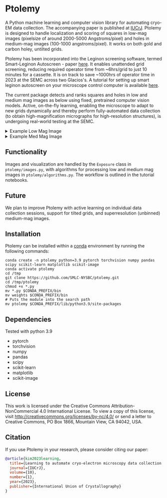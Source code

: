 # Ptolemy
A Python machine learning and computer vision library for automating cryo-EM data collection. The accompanying paper is published at [IUCrJ](https://journals.iucr.org/m/issues/2023/01/00/pw5021/index.html). Ptolemy is designed to handle localization and scoring of squares in low-mag images (pixelsize of around 2000-5000 Angstroms/pixel) and holes in medium-mag images (100-1000 angstroms/pixel). It works on both gold and carbon holey, untilted grids.

Ptolemy has been incorporated into the Leginon screening software, termed Smart-Leginon Autoscreen - paper [here](https://journals.iucr.org/m/issues/2023/01/00/eh5015/). It enables unattended grid screening, reducing required operator time from ~6hrs/grid to just 10 minutes for a cassette. It is on track to save ~1000hrs of operator time in 2023 at the SEMC across two Glacios's. A tutorial for setting up smart leginon autoscreen on your microscope control computer is available [here](https://emg.nysbc.org/redmine/projects/leginon/wiki/Multi-grid_autoscreening).

The current package detects and ranks squares and holes in low and medium mag images as below using fixed, pretrained computer vision models. Active, on-the-fly learning, enabling the microscope to adapt to new grids dynamically and thereby perform fully-automated data collection (to obtain high-magnification micrographs for high-resolution structures), is undergoing real-world testing at the SEMC.

<details><summary>Example Low Mag Image</summary><p>

  <img src="example_images/for_readme/lowmag.png" width="500">
  <img src="example_images/for_readme/lowmag_processed.png" width=500>
  
</p></details>

<details><summary>Example Med Mag Image</summary><p>

  <img src="example_images/for_readme/medmag.png" width="500">
  <img src="example_images/for_readme/medmag_processed.png" width=500>
  
</p></details>

## Functionality
Images and visualization are handled by the `Exposure` class in `ptolemy/images.py`, with algorithms for processing low and medium mag images in `ptolemy/algorithms.py`. The workflow is outlined in the tutorial notebooks. 

## Future
We plan to improve Ptolemy with active learning on individual data collection sessions, support for tilted grids, and superresolution (unbinned) medium-mag images.

## Installation 

Ptolemy can be installed within a [conda](https://docs.conda.io/projects/miniconda/en/latest/) environment by running the following commands:

```
conda create -n ptolemy python=3.9 pytorch torchvision numpy pandas scipy scikit-learn matplotlib scikit-image
conda activate ptolemy
cd /tmp
git clone https://github.com/SMLC-NYSBC/ptolemy.git
cd /tmp/ptolemy
chmod +x *.py
mv *.py $CONDA_PREFIX/bin
mv weights $CONDA_PREFIX/bin
# Puts the module into the search path
mv ptolemy $CONDA_PREFIX/lib/python3.9/site-packages
```

## Dependencies
Tested with python 3.9

- pytorch
- torchvision
- numpy
- pandas
- scipy
- scikit-learn
- matplotlib
- scikit-image

## License
This work is licensed under the Creative Commons Attribution-NonCommercial 4.0 International License. To view a copy of this license, visit http://creativecommons.org/licenses/by-nc/4.0/ or send a letter to Creative Commons, PO Box 1866, Mountain View, CA 94042, USA.

## Citation
If you use Ptolemy in your research, please consider citing our paper:

```bibtex
@article{kim2023learning,
  title={Learning to automate cryo-electron microscopy data collection with Ptolemy},
  journal={IUCrJ},
  volume={10},
  number={1},
  year={2023},
  publisher={International Union of Crystallography}
}

